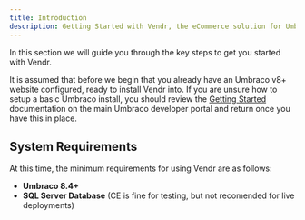 ```yaml
---
title: Introduction
description: Getting Started with Vendr, the eCommerce solution for Umbraco v8+
---
```


In this section we will guide you through the key steps to get you started with Vendr.

It is assumed that before we begin that you already have an Umbraco v8+ website configured, ready to install Vendr into. If you are unsure how to setup a basic Umbraco install, you should review the [Getting Started](https://our.umbraco.com/documentation/getting-started/) documentation on the main Umbraco developer portal and return once you have this in place.

## System Requirements
At this time, the minimum requirements for using Vendr are as follows:
* **Umbraco 8.4+**
* **SQL Server Database** (CE is fine for testing, but not recomended for live deployments)